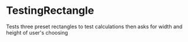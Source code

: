 # TestingRectangle
Tests three preset rectangles to test calculations then asks for width and height of user's choosing
